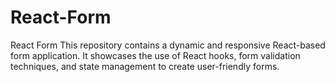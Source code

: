 # React-Form
React Form This repository contains a dynamic and responsive React-based form application. It showcases the use of React hooks, form validation techniques, and state management to create user-friendly forms.

